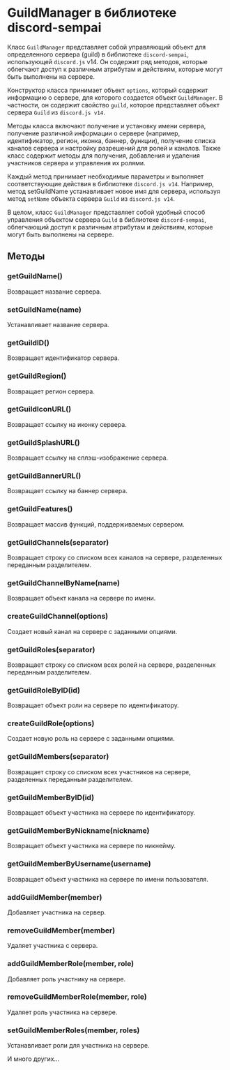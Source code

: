 # GuildManager в библиотеке discord-sempai
Класс `GuildManager` представляет собой управляющий объект для определенного сервера (guild) в библиотеке `discord-sempai`, использующей `discord.js` v14. Он содержит ряд методов, которые облегчают доступ к различным атрибутам и действиям, которые могут быть выполнены на сервере.

Конструктор класса принимает объект `options`, который содержит информацию о сервере, для которого создается объект `GuildManager`. В частности, он содержит свойство `guild`, которое представляет объект сервера `Guild` из `discord.js v14`.

Методы класса включают получение и установку имени сервера, получение различной информации о сервере (например, идентификатор, регион, иконка, баннер, функции), получение списка каналов сервера и настройку разрешений для ролей и каналов. Также класс содержит методы для получения, добавления и удаления участников сервера и управления их ролями.

Каждый метод принимает необходимые параметры и выполняет соответствующие действия в библиотеке `discord.js v14`. Например, метод setGuildName устанавливает новое имя для сервера, используя метод `setName` объекта сервера `Guild` из `discord.js v14`.

В целом, класс `GuildManager` представляет собой удобный способ управления объектом сервера `Guild` в библиотеке `discord-sempai`, облегчающий доступ к различным атрибутам и действиям, которые могут быть выполнены на сервере.

## Методы
### getGuildName()
Возвращает название сервера.

### setGuildName(name)
Устанавливает название сервера.

### getGuildID()
Возвращает идентификатор сервера.

### getGuildRegion()
Возвращает регион сервера.

### getGuildIconURL()
Возвращает ссылку на иконку сервера.

### getGuildSplashURL()
Возвращает ссылку на сплэш-изображение сервера.

### getGuildBannerURL()
Возвращает ссылку на баннер сервера.

### getGuildFeatures()
Возвращает массив функций, поддерживаемых сервером.

### getGuildChannels(separator)
Возвращает строку со списком всех каналов на сервере, разделенных переданным разделителем.

### getGuildChannelByName(name)
Возвращает объект канала на сервере по имени.

### createGuildChannel(options)
Создает новый канал на сервере с заданными опциями.

### getGuildRoles(separator)
Возвращает строку со списком всех ролей на сервере, разделенных переданным разделителем.

### getGuildRoleByID(id)
Возвращает объект роли на сервере по идентификатору.

### createGuildRole(options)
Создает новую роль на сервере с заданными опциями.

### getGuildMembers(separator)
Возвращает строку со списком всех участников на сервере, разделенных переданным разделителем.

### getGuildMemberByID(id)
Возвращает объект участника на сервере по идентификатору.

### getGuildMemberByNickname(nickname)
Возвращает объект участника на сервере по никнейму.

### getGuildMemberByUsername(username)
Возвращает объект участника на сервере по имени пользователя.

### addGuildMember(member)
Добавляет участника на сервер.

### removeGuildMember(member)
Удаляет участника с сервера.

### addGuildMemberRole(member, role)
Добавляет роль участнику на сервере.

### removeGuildMemberRole(member, role)
Удаляет роль участника на сервере.

### setGuildMemberRoles(member, roles)
Устанавливает роли для участника на сервере.

И много других...